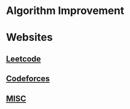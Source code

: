# Algorithm Improvement

# Websites

## [Leetcode](/Learning/Algorithm-Improvement/Leetcode/README.md)

## [Codeforces](/Learning/Algorithm-Improvement/Codeforces/README.md)

## [MISC](/Learning/Algorithm-Improvement/MISC/README.md)